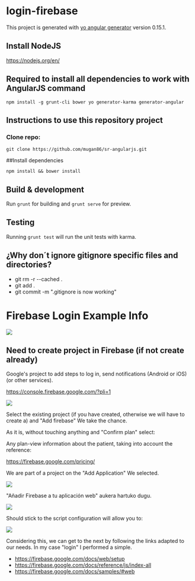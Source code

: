 # login-firebase

This project is generated with [yo angular generator](https://github.com/yeoman/generator-angular)
version 0.15.1.

## Install NodeJS

https://nodejs.org/en/

## Required to install all dependencies to work with AngularJS command

`npm install -g grunt-cli bower yo generator-karma generator-angular`

## Instructions to use this repository project

### Clone repo: 

`git clone https://github.com/mugan86/sr-angularjs.git`

##Install dependencies

`npm install && bower install`

## Build & development

Run `grunt` for building and `grunt serve` for preview.

## Testing

Running `grunt test` will run the unit tests with karma.

## ¿Why don´t ignore gitignore specific files and directories?

* git rm -r --cached .
* git add .
* git commit -m ".gitignore is now working"

# Firebase Login Example Info

![](https://firebase.google.com/_static/3260bec2e7/images/firebase/lockup.png)

## Need to create project in Firebase (if not create already)

Google's project to add steps to log in, send notifications (Android or iOS) (or other services).

https://console.firebase.google.com/?pli=1

![](https://raw.githubusercontent.com/mugan86/login-firebase/master/images/select_project.png)

Select the existing project (if you have created, otherwise we will have to create a) and "Add firebase" We take the chance.

As it is, without touching anything and "Confirm plan" select:

Any plan-view information about the patient, taking into account the reference:

https://firebase.google.com/pricing/

We are part of a project on the "Add Application" We selected.

![](https://raw.githubusercontent.com/mugan86/login-firebase/master/images/create_ap.png)

"Añadir Firebase a tu aplicación web" aukera hartuko dugu.

![](https://raw.githubusercontent.com/mugan86/login-firebase/master/images/app_type.png)

Should stick to the script configuration will allow you to:

![](https://raw.githubusercontent.com/mugan86/login-firebase/master/images/script.png)

Considering this, we can get to the next by following the links adapted to our needs. In my case "login" I performed a simple.

* https://firebase.google.com/docs/web/setup
* https://firebase.google.com/docs/reference/js/index-all
* https://firebase.google.com/docs/samples/#web

